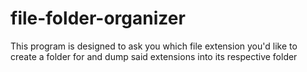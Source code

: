 # file-folder-organizer
This program is designed to ask you which file extension you'd like to create 
a folder for and dump said extensions into its respective folder

